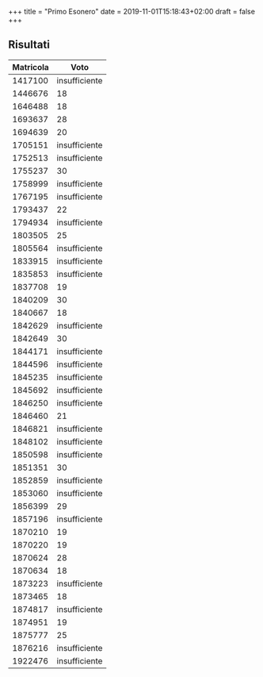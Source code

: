 +++
title = "Primo Esonero"
date = 2019-11-01T15:18:43+02:00
draft = false
+++

## Risultati

Matricola | Voto
----------- | ---------------
1417100 | insufficiente
1446676 | 18
1646488 | 18
1693637 | 28
1694639 | 20
1705151 | insufficiente
1752513 | insufficiente
1755237 | 30
1758999 | insufficiente
1767195 | insufficiente
1793437 | 22
1794934 | insufficiente
1803505 | 25
1805564 | insufficiente
1833915 | insufficiente
1835853 | insufficiente
1837708 | 19
1840209 | 30
1840667 | 18
1842629 | insufficiente
1842649 | 30
1844171 | insufficiente
1844596 | insufficiente
1845235 | insufficiente
1845692 | insufficiente
1846250 | insufficiente
1846460 | 21
1846821 | insufficiente
1848102 | insufficiente
1850598 | insufficiente
1851351 | 30
1852859 | insufficiente
1853060 | insufficiente
1856399 | 29
1857196 | insufficiente
1870210 | 19
1870220 | 19
1870624 | 28
1870634 | 18
1873223 | insufficiente
1873465 | 18
1874817 | insufficiente
1874951 | 19
1875777 | 25
1876216 | insufficiente
1922476 | insufficiente